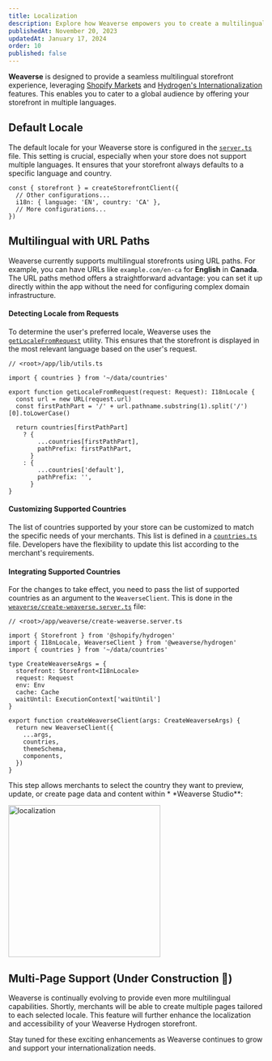 ```yaml
---
title: Localization
description: Explore how Weaverse empowers you to create a multilingual storefront with ease.
publishedAt: November 20, 2023
updatedAt: January 17, 2024
order: 10
published: false
---
```


**Weaverse** is designed to provide a seamless multilingual storefront experience,
leveraging [Shopify Markets](https://help.shopify.com/en/manual/markets)
and [Hydrogen's Internationalization](https://shopify.dev/docs/custom-storefronts/hydrogen/markets) features. This
enables you to cater to a global audience by offering your storefront in multiple languages.

## Default Locale

The default locale for your Weaverse store is configured in
the [`server.ts`](https://github.com/Weaverse/pilot/blob/main/server.ts) file. This setting is crucial, especially when
your store does not support multiple languages. It ensures that your storefront always defaults to a specific language
and country.

```tsx
const { storefront } = createStorefrontClient({
  // Other configurations...
  i18n: { language: 'EN', country: 'CA' },
  // More configurations...
})
```

## Multilingual with URL Paths

Weaverse currently supports multilingual storefronts using URL paths. For example, you can have URLs
like `example.com/en-ca` for **English** in **Canada**. The URL paths method offers a straightforward advantage: you can
set it up directly within the app without the need for configuring complex domain infrastructure.

#### Detecting Locale from Requests

To determine the user's preferred locale, Weaverse uses
the [`getLocaleFromRequest`](https://github.com/Weaverse/pilot/blob/main/app/lib/utils.ts#L282) utility. This ensures
that the storefront is displayed in the most relevant language based on the user's request.

```tsx
// <root>/app/lib/utils.ts

import { countries } from '~/data/countries'

export function getLocaleFromRequest(request: Request): I18nLocale {
  const url = new URL(request.url)
  const firstPathPart = '/' + url.pathname.substring(1).split('/')[0].toLowerCase()

  return countries[firstPathPart]
    ? {
        ...countries[firstPathPart],
        pathPrefix: firstPathPart,
      }
    : {
        ...countries['default'],
        pathPrefix: '',
      }
}
```

#### Customizing Supported Countries

The list of countries supported by your store can be customized to match the specific needs of your merchants. This list
is defined in a [`countries.ts`](https://github.com/Weaverse/pilot/blob/main/app/data/countries.ts) file. Developers
have the flexibility to update this list according to the merchant's requirements.

#### Integrating Supported Countries

For the changes to take effect, you need to pass the list of supported countries as an argument to the `WeaverseClient`.
This is done in
the [`weaverse/create-weaverse.server.ts`](https://github.com/Weaverse/pilot/blob/main/app/weaverse/create-weaverse.server.ts#L15)
file:

```tsx
// <root>/app/weaverse/create-weaverse.server.ts

import { Storefront } from '@shopify/hydrogen'
import { I18nLocale, WeaverseClient } from '@weaverse/hydrogen'
import { countries } from '~/data/countries'

type CreateWeaverseArgs = {
  storefront: Storefront<I18nLocale>
  request: Request
  env: Env
  cache: Cache
  waitUntil: ExecutionContext['waitUntil']
}

export function createWeaverseClient(args: CreateWeaverseArgs) {
  return new WeaverseClient({
    ...args,
    countries,
    themeSchema,
    components,
  })
}
```

This step allows merchants to select the country they want to preview, update, or create page data and content within \*
\*Weaverse Studio\*\*:

<img alt="localization" src="https://downloads.intercomcdn.com/i/o/864542510/3c5654419d7600127cdb7957/image.png" width="300"/>

## Multi-Page Support (Under Construction 🚧)

Weaverse is continually evolving to provide even more multilingual capabilities. Shortly, merchants will be able to
create multiple pages tailored to each selected locale. This feature will further enhance the localization and
accessibility of your Weaverse Hydrogen storefront.

Stay tuned for these exciting enhancements as Weaverse continues to grow and support your internationalization needs.
